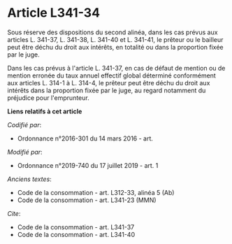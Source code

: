 # Article L341-34

Sous réserve des dispositions du second alinéa, dans les cas prévus aux articles L. 341-37, L. 341-38, L. 341-40 et L.
341-41, le prêteur ou le bailleur peut être déchu du droit aux intérêts, en totalité ou dans la proportion fixée par le juge.

Dans les cas prévus à l'article L. 341-37, en cas de défaut de mention ou de mention erronée du taux annuel effectif global
déterminé conformément aux articles L. 314-1 à L. 314-4, le prêteur peut être déchu du droit aux intérêts dans la proportion
fixée par le juge, au regard notamment du préjudice pour l'emprunteur.

**Liens relatifs à cet article**

_Codifié par_:

  - Ordonnance n°2016-301 du 14 mars 2016 - art.

_Modifié par_:

  - Ordonnance n°2019-740 du 17 juillet 2019 - art. 1

_Anciens textes_:

  - Code de la consommation - art. L312-33, alinéa 5 (Ab)
  - Code de la consommation - art. L341-23 (MMN)

_Cite_:

  - Code de la consommation - art. L341-37
  - Code de la consommation - art. L341-40
